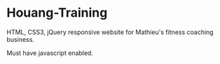 # Houang-Training
HTML, CSS3, jQuery responsive website for Mathieu's fitness coaching business.

Must have javascript enabled.
